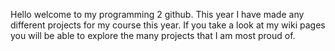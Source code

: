 Hello welcome to my programming 2 github.  This year I have made any different projects for my course this year.  If you take a look at my wiki pages you will be able to explore the many projects that I am most proud of.
